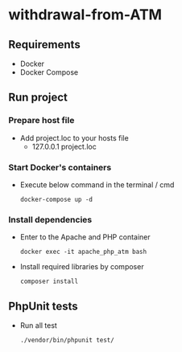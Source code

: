 # withdrawal-from-ATM

## Requirements
- Docker
- Docker Compose

## Run project

### Prepare host file
- Add project.loc to your hosts file
    - 127.0.0.1 project.loc
### Start Docker's containers
- Execute below command in the terminal / cmd
    ```
    docker-compose up -d
    ```
### Install dependencies 
- Enter to the Apache and PHP container
    ```
    docker exec -it apache_php_atm bash
    ```
- Install required libraries by composer 
    ```
    composer install
    ```
## PhpUnit tests
- Run all test
    ```
    ./vendor/bin/phpunit test/
    ```